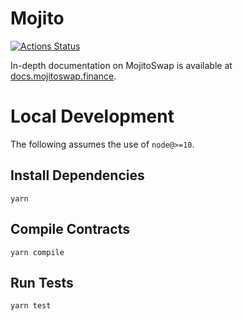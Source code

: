 # Mojito

[![Actions Status](https://github.com/mojito-finance/mojito-swap-core/workflows/CI/badge.svg)](https://github.com/mojito-finance/mojito-swap-core/actions)

In-depth documentation on MojitoSwap is available at [docs.mojitoswap.finance](https://docs.mojitoswap.finance/).

# Local Development

The following assumes the use of `node@>=10`.

## Install Dependencies

`yarn`

## Compile Contracts

`yarn compile`

## Run Tests

`yarn test`
